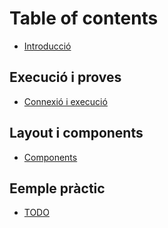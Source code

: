 # Table of contents

* [Introducció](README.md)

## Execució i proves

* [Connexió i execució](execucio-i-proves/connexio-i-execucio.md)

## Layout i components

* [Components](layout-i-components/components.md)

## Eemple pràctic

* [TODO](eemple-practic/todo.md)

